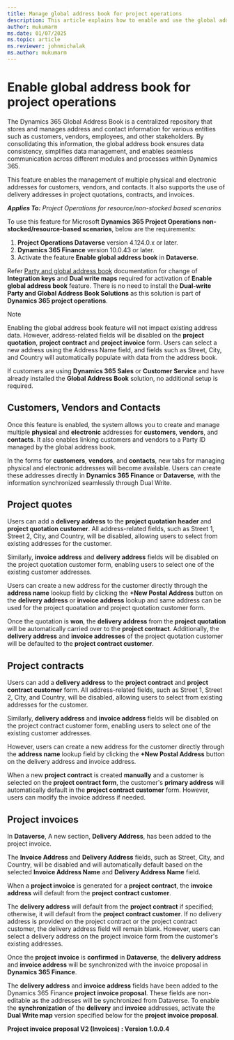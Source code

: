 ```yaml
---
title: Manage global address book for project operations
description: This article explains how to enable and use the global address book in project operations for resource-based or non-stocked scenarios. 
author: mukumarm
ms.date: 01/07/2025
ms.topic: article
ms.reviewer: johnmichalak
ms.author: mukumarm
---
```

# Enable global address book for project operations
The Dynamics 365 Global Address Book is a centralized repository that stores and manages address and contact information for various entities such as customers, vendors, employees, and other stakeholders. By consolidating this information, the global address book ensures data consistency, simplifies data management, and enables seamless communication across different modules and processes within Dynamics 365.

This feature enables the management of multiple physical and electronic addresses for customers, vendors, and contacts. It also supports the use of delivery addresses in project quotations, contracts, and invoices.

_**Applies To:** Project Operations for resource/non-stocked based scenarios_

To use this feature for Microsoft **Dynamics 365 Project Operations non-stocked/resource-based scenarios**, below are the requirements:
1. **Project Operations Dataverse** version 4.124.0.x or later.
2. **Dynamics 365 Finance** version 10.0.43 or later.
3. Activate the feature **Enable global address book** in **Dataverse**.
  
Refer [Party and global address book](/Dynamics365/fin-ops-core/dev-itpro/data-entities/dual-write/party-gab.md) documentation for change of **Integration keys** and **Dual write maps** required for activation of **Enable global address book** feature. There is no need to install the **Dual-write Party and Global Address Book Solutions** as this solution is part of **Dynamics 365 project operations**.

> [!NOTE]
> Enabling the global address book feature will not impact existing address data. However, address-related fields will be disabled on the **project quotation**, **project contract** and **project invoice** form. Users can select a new address using the Address Name field, and fields such as Street, City, and Country will automatically populate with data from the address book.
> 
> If customers are using **Dynamics 365 Sales** or **Customer Service** and have already installed the **Global Address Book** solution, no additional setup is required.

## Customers, Vendors and Contacts

Once this feature is enabled, the system allows you to create and manage multiple **physical** and **electronic** addresses for **customers**, **vendors**, and **contacts**. It also enables linking customers and vendors to a Party ID managed by the global address book. 

In the forms for **customers**, **vendors**, and **contacts**, new tabs for managing physical and electronic addresses will become available. Users can create these addresses directly in **Dynamics 365 Finance** or **Dataverse**, with the information synchronized seamlessly through Dual Write.

## Project quotes
Users can add a **delivery address** to the **project quotation header** and **project quotation customer**. All address-related fields, such as Street 1, Street 2, City, and Country, will be disabled, allowing users to select from existing addresses for the customer. 

Similarly, **invoice address** and **delivery address** fields will be disabled on the project quotation customer form, enabling users to select one of the existing customer addresses.

Users can create a new address for the customer directly through the **address name** lookup field by clicking the **+New Postal Address** button on the **delivery address** or **invoice address** lookup and same address can be used for the project quoatation and project quotation customer form.

Once the quotation is **won**, the **delivery address** from the **project quotation** will be automatically carried over to the **project contract**. 
Additionally, the **delivery address** and **invoice addresses** of the project quotation customer will be defaulted to the **project contract customer**. 
## Project contracts
Users can add a **delivery address** to the **project contract** and **project contract customer** form. 
All address-related fields, such as Street 1, Street 2, City, and Country, will be disabled, allowing users to select from existing addresses for the customer. 

Similarly, **delivery address** and **invoice address** fields will be disabled on the project contract customer form, enabling users to select one of the existing customer addresses.

However, users can create a new address for the customer directly through the **address name** lookup field by clicking the **+New Postal Address** button on the delivery address and invoice address. 

When a new **project contract** is created **manually** and a customer is selected on the **project contract form**, the customer's **primary address** will automatically default in the **project contract customer** form. However, users can modify the invoice address if needed. 

## Project invoices
In **Dataverse**, A new section, **Delivery Address**, has been added to the project invoice. 

The **Invoice Address** and **Delivery Address** fields, such as Street, City, and Country, will be disabled and will automatically default based on the selected **Invoice Address Name** and **Delivery Address Name** field.

When a **project invoice** is generated for a **project contract**, the **invoice address** will default from the **project contract customer**. 

The **delivery address** will default from the **project contract** if specified; otherwise, it will default from the **project contract customer**. If no delivery address is provided on the project contract or the project contract customer, the delivery address field will remain blank. However, users can select a delivery address on the project invoice form from the customer's existing addresses.

Once the **project invoice** is **confirmed** in **Dataverse**, the **delivery address** and **invoice address** will be synchronized with the invoice proposal in **Dynamics 365 Finance**.

The **delivery address** and **invoice address** fields have been added to the Dynamics 365 Finance **project invoice proposal**. These fields are non-editable as the addresses will be synchronized from Dataverse. To enable the **synchronization** of the **delivery** and **invoice** addresses, activate the **Dual Write map** version specified below for the **project invoice proposal**.

**Project invoice proposal V2 (Invoices) : Version 1.0.0.4**
